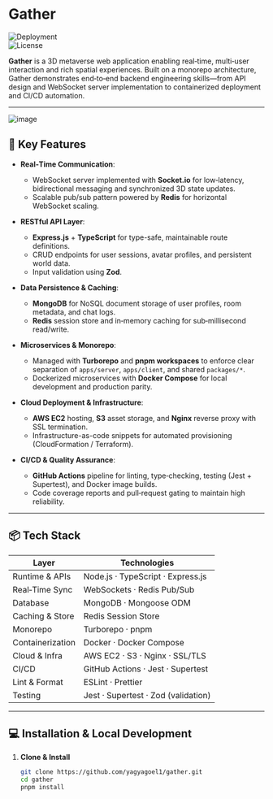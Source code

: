 # Gather

![Deployment](https://img.shields.io/badge/deployment-gather.yagyagoel.dev-blue)  
![License](https://img.shields.io/badge/license-MIT-green)

**Gather** is a 3D metaverse web application enabling real‑time, multi‑user interaction and rich spatial experiences. Built on a monorepo architecture, Gather demonstrates end‑to‑end backend engineering skills—from API design and WebSocket server implementation to containerized deployment and CI/CD automation.

---
![image](https://github.com/user-attachments/assets/8c1b60ec-c218-4d77-86e9-6ef6236efaf7)

## 🚀 Key Features

- **Real‑Time Communication**:  
  - WebSocket server implemented with **Socket.io** for low‑latency, bidirectional messaging and synchronized 3D state updates.  
  - Scalable pub/sub pattern powered by **Redis** for horizontal WebSocket scaling.

- **RESTful API Layer**:  
  - **Express.js** + **TypeScript** for type-safe, maintainable route definitions.  
  - CRUD endpoints for user sessions, avatar profiles, and persistent world data.  
  - Input validation using **Zod**.

- **Data Persistence & Caching**:  
  - **MongoDB** for NoSQL document storage of user profiles, room metadata, and chat logs.  
  - **Redis** session store and in‑memory caching for sub‑millisecond read/write.

- **Microservices & Monorepo**:  
  - Managed with **Turborepo** and **pnpm workspaces** to enforce clear separation of `apps/server`, `apps/client`, and shared `packages/*`.  
  - Dockerized microservices with **Docker Compose** for local development and production parity.

- **Cloud Deployment & Infrastructure**:  
  - **AWS EC2** hosting, **S3** asset storage, and **Nginx** reverse proxy with SSL termination.  
  - Infrastructure-as-code snippets for automated provisioning (CloudFormation / Terraform).

- **CI/CD & Quality Assurance**:  
  - **GitHub Actions** pipeline for linting, type‑checking, testing (Jest + Supertest), and Docker image builds.  
  - Code coverage reports and pull‑request gating to maintain high reliability.

---

## 📦 Tech Stack

| Layer            | Technologies                          |
| ---------------- | ------------------------------------- |
| Runtime & APIs   | Node.js · TypeScript · Express.js     |
| Real‑Time Sync   | WebSockets · Redis Pub/Sub             |
| Database         | MongoDB · Mongoose ODM                |
| Caching & Store  | Redis Session Store                   |
| Monorepo         | Turborepo · pnpm                      |
| Containerization | Docker · Docker Compose               |
| Cloud & Infra    | AWS EC2 · S3 · Nginx · SSL/TLS        |
| CI/CD            | GitHub Actions · Jest · Supertest     |
| Lint & Format    | ESLint · Prettier                     |
| Testing          | Jest · Supertest · Zod (validation)   |

---

## 💻 Installation & Local Development

1. **Clone & Install**

   ```bash
   git clone https://github.com/yagyagoel1/gather.git
   cd gather
   pnpm install
